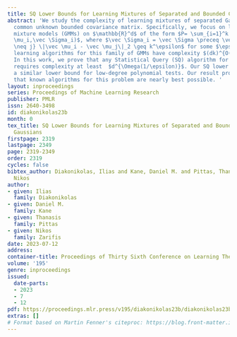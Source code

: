 ```yaml
---
title: SQ Lower Bounds for Learning Mixtures of Separated and Bounded Covariance Gaussians
abstract: 'We study the complexity of learning mixtures of separated Gaussians with
  common unknown bounded covariance matrix. Specifically, we focus on learning Gaussian
  mixture models (GMMs) on $\mathbb{R}^d$ of the form $P= \sum_{i=1}^k w_i \mathcal{N}(\vec
  \mu_i,\vec \Sigma_i)$, where $\vec \Sigma_i = \vec \Sigma \preceq \vec I$and $\min_{i
  \neq j} \|\vec \mu_i - \vec \mu_j\|_2 \geq k^\epsilon$ for some $\epsilon>0$. Known
  learning algorithms for this family of GMMs have complexity $(dk)^{O(1/\epsilon)}$.
  In this work, we prove that any Statistical Query (SQ) algorithm for this problem
  requires complexity at least  $d^{\Omega(1/\epsilon)}$. Our SQ lower bound implies
  a similar lower bound for low-degree polynomial tests. Our result provides evidence
  that known algorithms for this problem are nearly best possible. '
layout: inproceedings
series: Proceedings of Machine Learning Research
publisher: PMLR
issn: 2640-3498
id: diakonikolas23b
month: 0
tex_title: SQ Lower Bounds for Learning Mixtures of Separated and Bounded Covariance
  Gaussians
firstpage: 2319
lastpage: 2349
page: 2319-2349
order: 2319
cycles: false
bibtex_author: Diakonikolas, Ilias and Kane, Daniel M. and Pittas, Thanasis and Zarifis,
  Nikos
author:
- given: Ilias
  family: Diakonikolas
- given: Daniel M.
  family: Kane
- given: Thanasis
  family: Pittas
- given: Nikos
  family: Zarifis
date: 2023-07-12
address: 
container-title: Proceedings of Thirty Sixth Conference on Learning Theory
volume: '195'
genre: inproceedings
issued:
  date-parts:
  - 2023
  - 7
  - 12
pdf: https://proceedings.mlr.press/v195/diakonikolas23b/diakonikolas23b.pdf
extras: []
# Format based on Martin Fenner's citeproc: https://blog.front-matter.io/posts/citeproc-yaml-for-bibliographies/
---
```

